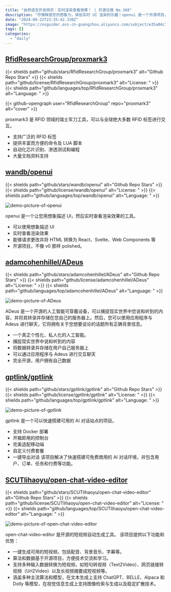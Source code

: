 ```yaml
---
title: "自然语言开发网页：实时渲染查看效果！ | 开源日报 No.368"
description: "尽情释放您的想象力，体验实时 UI 渲染的乐趣！openui 是一个开源项目，让您用想象描述 UI，实时查看渲染效果，还能将 HTML 转换为 React、Svelte、Web Components 等，让 UI 开发更加轻松愉快！"
date: "2024-09-22T23:35:42.330Z"
image: "https://osguider.oss-cn-guangzhou.aliyuncs.com/subject/e35a04c74540bef1cfe0a8ab3a8345f4.png"
tags: []
categories:
  - "daily"
---
```


## [RfidResearchGroup/proxmark3](https://github.com/RfidResearchGroup/proxmark3)

{{< shields path="github/stars/RfidResearchGroup/proxmark3" alt="Github Repo Stars" >}} {{< shields path="github/license/RfidResearchGroup/proxmark3" alt="License: " >}} {{< shields path="github/languages/top/RfidResearchGroup/proxmark3" alt="Language: " >}}

{{< github-opengraph user="RfidResearchGroup" repo="proxmark3" alt="cover" >}}

proxmark3 是 RFID 领域的瑞士军刀工具，可以与全球绝大多数 RFID 标签进行交互。

- 支持广泛的 RFID 标签
- 提供丰富而方便的命令及 LUA 脚本
- 自动化芯片识别、渗透测试和编程
- 大量文档资料支持
  
## [wandb/openui](https://github.com/wandb/openui)

{{< shields path="github/stars/wandb/openui" alt="Github Repo Stars" >}} {{< shields path="github/license/wandb/openui" alt="License: " >}} {{< shields path="github/languages/top/wandb/openui" alt="Language: " >}}

![demo-picture-of-openui](https://static.osguider.com/subject/github/wandb/openui/9992fe91870d13b114d882778dce2758.gif)

openui 是一个让您用想象描述 UI，然后实时查看渲染效果的工具。

- 可以使用想象描述 UI
- 实时查看渲染效果
- 能够请求更改并将 HTML 转换为 React、Svelte、Web Components 等
- 开源项目，不像 v0 那样 polished。
  
## [adamcohenhillel/ADeus](https://github.com/adamcohenhillel/ADeus)

{{< shields path="github/stars/adamcohenhillel/ADeus" alt="Github Repo Stars" >}} {{< shields path="github/license/adamcohenhillel/ADeus" alt="License: " >}} {{< shields path="github/languages/top/adamcohenhillel/ADeus" alt="Language: " >}}

![demo-picture-of-ADeus](https://static.osguider.com/subject/github/adamcohenhillel/ADeus/a9acdd3f0a8a3b5540ff0ac98160f4ac.jpeg)

ADeus 是一个开源的人工智能可穿戴设备，可以捕捉现实世界中您说和听到的内容，并将其转录并存储在您自己的服务器上。然后，您可以使用应用程序与 Adeus 进行聊天，它将拥有关于您想要谈论的话题所有正确背景信息。

- 一个真正个性化、私人化的人工智能。
- 捕捉现实世界中说和听到的内容
- 将数据转录并存储在用户自己服务器上
- 可以通过应用程序与 Adeus 进行交互聊天
- 完全开源，用户拥有自己数据
  
## [gptlink/gptlink](https://github.com/gptlink/gptlink)

{{< shields path="github/stars/gptlink/gptlink" alt="Github Repo Stars" >}} {{< shields path="github/license/gptlink/gptlink" alt="License: " >}} {{< shields path="github/languages/top/gptlink/gptlink" alt="Language: " >}}

![demo-picture-of-gptlink](https://static.osguider.com/subject/github/gptlink/gptlink/522f09495a0dd301870c79e6f9b74517.png)

gptlink 是一个可以快速搭建可用的 AI 对话站点的项目。

- 支持 Docker 部署
- 开箱即用的控制台
- 完美适配移动端
- 自定义付费套餐
- 一键导出对话
该项目解决了快速搭建可免费商用的 AI 对话环境，并包含用户、订单、任务和付费等功能。
  
## [SCUTlihaoyu/open-chat-video-editor](https://github.com/SCUTlihaoyu/open-chat-video-editor)

{{< shields path="github/stars/SCUTlihaoyu/open-chat-video-editor" alt="Github Repo Stars" >}} {{< shields path="github/license/SCUTlihaoyu/open-chat-video-editor" alt="License: " >}} {{< shields path="github/languages/top/SCUTlihaoyu/open-chat-video-editor" alt="Language: " >}}

![demo-picture-of-open-chat-video-editor](https://static.osguider.com/subject/github/SCUTlihaoyu/open-chat-video-editor/79ba33ba9a423c6a4fe0bb47811607aa.png)

open-chat-video-editor 是开源的短视频自动生成工具。
该项目提供以下功能和优势：

- 一键生成可用的短视频，包括配音、背景音乐、字幕等。
- 算法和数据基于开源项目，方便技术交流和学习。
- 支持多种输入数据转换为短视频，如短句转视频（Text2Video）、网页链接转视频（Url2Video）以及长视频摘要成短视频等。
- 涵盖多种主流算法和模型，在文本生成上支持 ChatGPT、BELLE、Alpaca 和 Dolly 等模型，在视觉信息生成上支持图像检索与生成以及稳定扩散技术。
  
